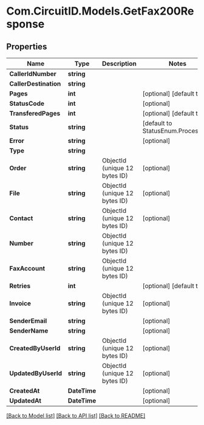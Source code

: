 
# Com.CircuitID.Models.GetFax200Response

## Properties

Name | Type | Description | Notes
------------ | ------------- | ------------- | -------------
**CallerIdNumber** | **string** |  | 
**CallerDestination** | **string** |  | 
**Pages** | **int** |  | [optional] [default to 0]
**StatusCode** | **int** |  | [optional] 
**TransferedPages** | **int** |  | [optional] [default to 0]
**Status** | **string** |  | [default to StatusEnum.Processing]
**Error** | **string** |  | [optional] 
**Type** | **string** |  | 
**Order** | **string** | ObjectId (unique 12 bytes ID) | [optional] 
**File** | **string** | ObjectId (unique 12 bytes ID) | [optional] 
**Contact** | **string** | ObjectId (unique 12 bytes ID) | [optional] 
**Number** | **string** | ObjectId (unique 12 bytes ID) | 
**FaxAccount** | **string** | ObjectId (unique 12 bytes ID) | 
**Retries** | **int** |  | [optional] [default to 0]
**Invoice** | **string** | ObjectId (unique 12 bytes ID) | [optional] 
**SenderEmail** | **string** |  | [optional] 
**SenderName** | **string** |  | [optional] 
**CreatedByUserId** | **string** | ObjectId (unique 12 bytes ID) | [optional] 
**UpdatedByUserId** | **string** | ObjectId (unique 12 bytes ID) | [optional] 
**CreatedAt** | **DateTime** |  | [optional] 
**UpdatedAt** | **DateTime** |  | [optional] 

[[Back to Model list]](../README.md#documentation-for-models)
[[Back to API list]](../README.md#documentation-for-api-endpoints)
[[Back to README]](../README.md)


